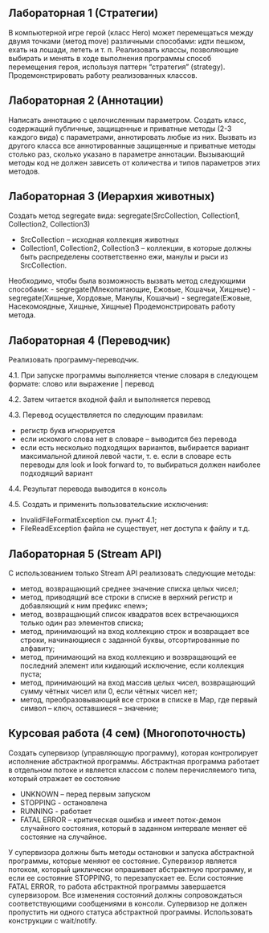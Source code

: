 ## Лабораторная 1 (Стратегии)
В компьютерной игре герой (класс Hero) может перемещаться между двумя точками (метод move) различными способами: идти пешком, ехать на лошади, лететь и т. п. Реализовать классы, позволяющие выбирать и менять в ходе выполнения программы способ перемещения героя, используя паттерн “стратегия” (strategy). Продемонстрировать работу реализованных классов.

## Лабораторная 2 (Аннотации)
Написать аннотацию с целочисленным параметром. Создать класс, содержащий публичные, защищенные и приватные методы (2-3 каждого вида) с параметрами, аннотировать любые из них. Вызвать из другого класса все аннотированные защищенные и приватные методы столько раз, сколько указано в параметре аннотации. Вызывающий методы код не должен зависеть от количества и типов параметров этих методов.

## Лабораторная 3 (Иерархия животных)
Создать метод segregate вида:
segregate(SrcCollection, Collection1, Collection2, Collection3)
- SrcCollection – исходная коллекция животных
- Collection1, Collection2, Collection3 – коллекции, в которые должны быть распределены соответственно ежи, манулы и рыси из SrcCollection. 
  
Необходимо, чтобы была возможность вызвать метод следующими способами:
    - segregate(Млекопитающие, Ежовые, Кошачьи, Хищные)
    - segregate(Хищные, Хордовые, Манулы, Кошачьи)
    - segregate(Ежовые, Насекомоядные, Хищные, Хищные)
      Продемонстрировать работу метода.

## Лабораторная 4 (Переводчик)
Реализовать программу-переводчик.

4.1. При запуске программы выполняется чтение словаря в следующем формате: слово или выражение | перевод

4.2. Затем читается входной файл и выполняется перевод

4.3. Перевод осуществляется по следующим правилам:
- регистр букв игнорируется
- если искомого слова нет в словаре – выводится без перевода
- если есть несколько подходящих вариантов, выбирается вариант максимальной длиной левой части, т. е. если в словаре есть переводы для look и look forward to, то выбираться должен наиболее подходящий вариант

4.4. Результат перевода выводится в консоль

4.5. Создать и применить пользовательские исключения:
- InvalidFileFormatException см. пункт 4.1;
- FileReadException файла не существует, нет доступа к файлу и т.д.

## Лабораторная 5 (Stream API)
С использованием только Stream API реализовать следующие методы:
- метод, возвращающий среднее значение списка целых чисел;
- метод, приводящий все строки в списке в верхний регистр и добавляющий к ним префикс «new»;
- метод, возвращающий список квадратов всех встречающихся только один раз элементов списка;
- метод, принимающий на вход коллекцию строк и возвращает все строки, начинающиеся с заданной буквы, отсортированные по алфавиту;
- метод, принимающий на вход коллекцию и возвращающий ее последний элемент или кидающий исключение, если коллекция пуста;
- метод, принимающий на вход массив целых чисел, возвращающий сумму чётных чисел или 0, если чётных чисел нет;
- метод, преобразовывающий все строки в списке в Map, где первый символ – ключ, оставшиеся – значение;

## Курсовая работа (4 сем) (Многопоточность)
Создать супервизор (управляющую программу), которая контролирует исполнение абстрактной программы. 
Абстрактная программа работает в отдельном потоке и является классом с полем перечисляемого типа, который отражает ее состояние
- UNKNOWN – перед первым запуском
- STOPPING - остановлена
- RUNNING - работает
- FATAL ERROR – критическая ошибка
и имеет поток-демон случайного состояния, который в заданном интервале меняет её состояние на случайное. 

У супервизора должны быть методы остановки и запуска абстрактной программы, которые меняют ее состояние. Супервизор является потоком, который циклически опрашивает абстрактную программу, и если ее состояние STOPPING, то перезапускает ее. Если состояние FATAL ERROR, то работа абстрактной программы завершается супервизором. Все изменения состояний должны сопровождаться соответствующими сообщениями в консоли. Супервизор не должен пропустить ни одного статуса абстрактной программы. Использовать конструкции с wait/notify.
